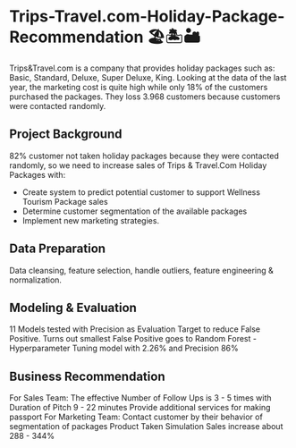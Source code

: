 # Trips-Travel.com-Holiday-Package-Recommendation 🏖️🏝️🏜️
Trips&amp;Travel.com is a company that provides holiday packages such as: Basic, Standard, Deluxe, Super Deluxe, King.  Looking at the data of the last year, the marketing cost is quite high while only 18% of the customers purchased the packages. They loss 3.968 customers because customers were contacted randomly.

## Project Background

82% customer not taken holiday packages because they were contacted randomly, so we need to increase sales of Trips & Travel.Com Holiday Packages with:
* Create system to predict potential customer to support Wellness Tourism Package sales
* Determine customer segmentation of the available packages
* Implement new marketing strategies.

## Data Preparation
Data cleansing, feature selection, handle outliers, feature engineering & normalization.

## Modeling & Evaluation
11 Models tested with Precision as Evaluation Target to reduce False Positive. Turns out smallest False Positive goes to Random Forest - Hyperparameter Tuning model with 2.26% and Precision 86%

## Business Recommendation 
For Sales Team:
The effective Number of Follow Ups is 3 - 5 times with Duration of Pitch 9 - 22 minutes
Provide additional services for making passport
For Marketing Team:
Contact customer by their behavior of segmentation of packages
Product Taken Simulation
Sales increase about 288 - 344%







